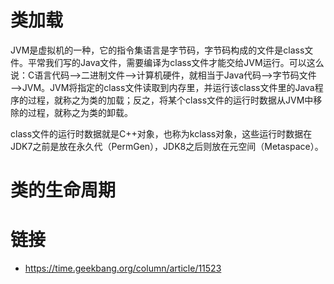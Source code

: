 # 类加载

JVM是虚拟机的一种，它的指令集语言是字节码，字节码构成的文件是class文件。平常我们写的Java文件，需要编译为class文件才能交给JVM运行。可以这么说：C语言代码——>二进制文件——>计算机硬件，就相当于Java代码——>字节码文件——>JVM。JVM将指定的class文件读取到内存里，并运行该class文件里的Java程序的过程，就称之为类的加载；反之，将某个class文件的运行时数据从JVM中移除的过程，就称之为类的卸载。

class文件的运行时数据就是C++对象，也称为kclass对象，这些运行时数据在JDK7之前是放在永久代（PermGen），JDK8之后则放在元空间（Metaspace）。

# 类的生命周期


# 链接

- https://time.geekbang.org/column/article/11523
